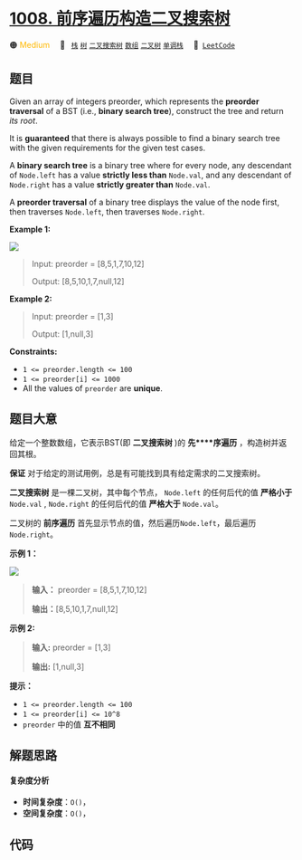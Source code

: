# [1008. 前序遍历构造二叉搜索树](https://leetcode.com/problems/construct-binary-search-tree-from-preorder-traversal)

🟠 <font color=#ffb800>Medium</font>&emsp; 🔖&ensp; [`栈`](/tag/stack.md) [`树`](/tag/tree.md) [`二叉搜索树`](/tag/binary-search-tree.md) [`数组`](/tag/array.md) [`二叉树`](/tag/binary-tree.md) [`单调栈`](/tag/monotonic-stack.md)&emsp; 🔗&ensp;[`LeetCode`](https://leetcode.com/problems/construct-binary-search-tree-from-preorder-traversal)

## 题目

Given an array of integers preorder, which represents the **preorder
traversal** of a BST (i.e., **binary search tree**), construct the tree and
return _its root_.

It is **guaranteed** that there is always possible to find a binary search
tree with the given requirements for the given test cases.

A **binary search tree** is a binary tree where for every node, any descendant
of `Node.left` has a value **strictly less than** `Node.val`, and any
descendant of `Node.right` has a value **strictly greater than** `Node.val`.

A **preorder traversal** of a binary tree displays the value of the node
first, then traverses `Node.left`, then traverses `Node.right`.



**Example 1:**

![](https://assets.leetcode.com/uploads/2019/03/06/1266.png)

> Input: preorder = [8,5,1,7,10,12]
> 
> Output: [8,5,10,1,7,null,12]

**Example 2:**

> Input: preorder = [1,3]
> 
> Output: [1,null,3]

**Constraints:**

  * `1 <= preorder.length <= 100`
  * `1 <= preorder[i] <= 1000`
  * All the values of `preorder` are **unique**.


## 题目大意

给定一个整数数组，它表示BST(即 **二叉搜索树** )的 **先****序遍历** ，构造树并返回其根。

**保证** 对于给定的测试用例，总是有可能找到具有给定需求的二叉搜索树。

**二叉搜索树** 是一棵二叉树，其中每个节点， `Node.left` 的任何后代的值 **严格小于** `Node.val` ,
`Node.right` 的任何后代的值 **严格大于** `Node.val`。

二叉树的 **前序遍历** 首先显示节点的值，然后遍历`Node.left`，最后遍历`Node.right`。



**示例 1：**

![](https://assets.leetcode.com/uploads/2019/03/06/1266.png)

> 
> 
> 
> 
> 
> **输入：** preorder = [8,5,1,7,10,12]
> 
> **输出：**[8,5,10,1,7,null,12]
> 
> 

**示例 2:**

> 
> 
> 
> 
> 
> **输入:** preorder = [1,3]
> 
> **输出:** [1,null,3]
> 
> 



**提示：**

  * `1 <= preorder.length <= 100`
  * `1 <= preorder[i] <= 10^8`
  * `preorder` 中的值 **互不相同**




## 解题思路

#### 复杂度分析

- **时间复杂度**：`O()`，
- **空间复杂度**：`O()`，

## 代码

```javascript

```